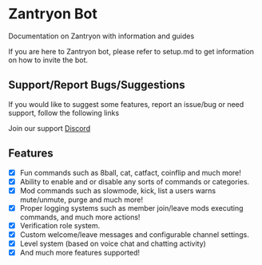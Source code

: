 # Zantryon Bot

Documentation on Zantryon with information and guides

If you are here to Zantryon bot, please refer to setup.md to get information on how to invite the bot.

## Support/Report Bugs/Suggestions

If you would like to suggest some features, report an issue/bug or need support, follow the following links


Join our support [Discord](https://discord.gg/jWFB56RqUN)

## Features

* [x] Fun commands such as 8ball, cat, catfact, coinflip and much more!
* [x] Ability to enable and or disable any sorts of commands or categories.
* [x] Mod commands such as slowmode, kick, list a users warns mute/unmute, purge and much more!
* [x] Proper logging systems such as member join/leave mods executing commands, and much more actions!
* [x] Verification role system.
* [x] Custom welcome/leave messages and configurable channel settings.
* [x] Level system (based on voice chat and chatting activity)
* [x] And much more features supported!